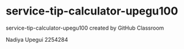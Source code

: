 # service-tip-calculator-upegu100
service-tip-calculator-upegu100 created by GitHub Classroom

Nadiya Upegui
2254284
